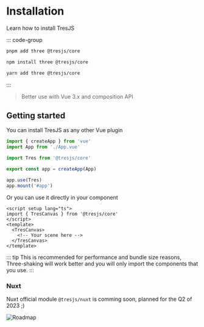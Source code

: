 # Installation

Learn how to install TresJS

::: code-group

```bash [pnpm]
pnpm add three @tresjs/core
```

```bash [npm]
npm install three @tresjs/core
```

```bash [yarn]
yarn add three @tresjs/core
```

:::

> Better use with Vue 3.x and composition API

## Getting started

You can install TresJS as any other Vue plugin

```ts
import { createApp } from 'vue'
import App from './App.vue'

import Tres from '@tresjs/core'

export const app = createApp(App)

app.use(Tres)
app.mount('#app')
```

Or you can use it directly in your component

```vue
<script setup lang="ts">
import { TresCanvas } from '@tresjs/core'
</script>
<template>
  <TresCanvas>
    <!-- Your scene here -->
  </TresCanvas>
</template>
```

::: tip
This is recommended for performance and bundle size reasons, Three-shaking will work better and you will only import the components that you use.
:::

### Nuxt

Nuxt official module `@tresjs/nuxt` is comming soon, planned for the Q2 of 2023 ;)

![Roadmap](/nuxt-roadmap.png)

